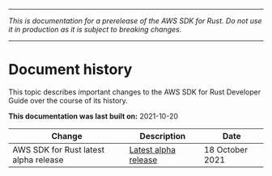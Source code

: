 --------

 *This is documentation for a prerelease of the AWS SDK for Rust\. Do not use it in production as it is subject to breaking changes\.* 

--------

# Document history<a name="document-history"></a>

This topic describes important changes to the AWS SDK for Rust Developer Guide over the course of its history\.

 **This documentation was last built on:** 2021\-10\-20


| Change | Description | Date | 
| --- | --- | --- | 
|  AWS SDK for Rust latest alpha release  |   [Latest alpha release](https://github.com/awslabs/aws-sdk-rust/releases/tag/v0.0.21-alpha)  |  18 October 2021  | 